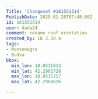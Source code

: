 ```yaml
---
Title: 'Changeset #161551514'
PublishDate: 2025-01-20T07:48:08Z
id: 161551514
user: dada24
comment: rename roof orentation
created_by: iD 2.30.4
tags:
- Montenegro
- Budva
bbox:
  min_lon: 18.8511813
  min_lat: 42.2901728
  max_lon: 18.8515757
  max_lat: 42.2904626

---
```

